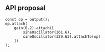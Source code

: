 API proposal
------------

	const op = output();
	op.attach(
		gain(0.2).attach([
			sineOscillator(261.6),
			sineOscillator(329.63).attachTo(op)
		])
	);